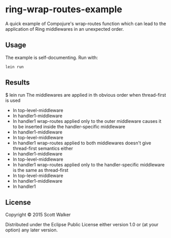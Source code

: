 # ring-wrap-routes-example

A quick example of Compojure's wrap-routes function which can lead to the application of Ring middlewares in an unexpected order.

## Usage

The example is self-documenting. Run with:

    lein run
    
## Results
    
$ lein run
The middlewares are applied in th obvious order when thread-first is used
 - In top-level-middleware
 - In handler1-middleware
 - In handler1
wrap-routes applied only to the outer middleware causes it to be inserted inside the handler-specific middleware
 - In handler1-middleware
 - In top-level-middleware
 - In handler1
wrap-routes applied to both middlewares doesn't give thread-first semantics either
 - In handler1-middleware
 - In top-level-middleware
 - In handler1
wrap-routes applied only to the handler-specific middleware is the same as thread-first
 - In top-level-middleware
 - In handler1-middleware
 - In handler1

## License

Copyright © 2015 Scott Walker

Distributed under the Eclipse Public License either version 1.0 or (at
your option) any later version.
